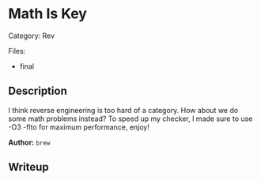 # Math Is Key

Category: Rev

Files:
- final

## Description

I think reverse engineering is too hard of a category. How about we do some math problems instead? To speed up my checker, I made sure to use -O3 -flto for maximum performance, enjoy!

**Author:** `brew`

## Writeup